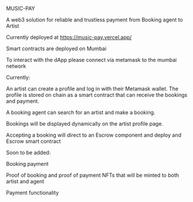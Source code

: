 MUSIC-PAY

A web3 solution for reliable and trustless payment from Booking agent to Artist

Currently deployed at https://music-pay.vercel.app/

Smart contracts are deployed on Mumbai

To interact with the dApp please connect via metamask to the mumbai network

Currently:

An artist can create a profile and log in with their Metamask wallet. The profile is stored on chain as a smart contract that can receive the bookings and payment.

A booking agent can search for an artist and make a booking.

Bookings will be displayed dynamically on the artist profile page.

Accepting a booking will direct to an Escrow component and deploy and Escrow smart contract

Soon to be added:

Booking payment

Proof of booking and proof of payment NFTs that will be minted to both artist and agent

Payment functionality 
